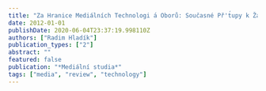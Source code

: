 ```yaml
---
title: "Za Hranice Mediálních Technologi ́a Oborů: Současné Př't́upy k Žánru"
date: 2012-01-01
publishDate: 2020-06-04T23:37:19.998110Z
authors: ["Radim Hladík"]
publication_types: ["2"]
abstract: ""
featured: false
publication: "*Mediální studia*"
tags: ["media", "review", "technology"]
---
```


